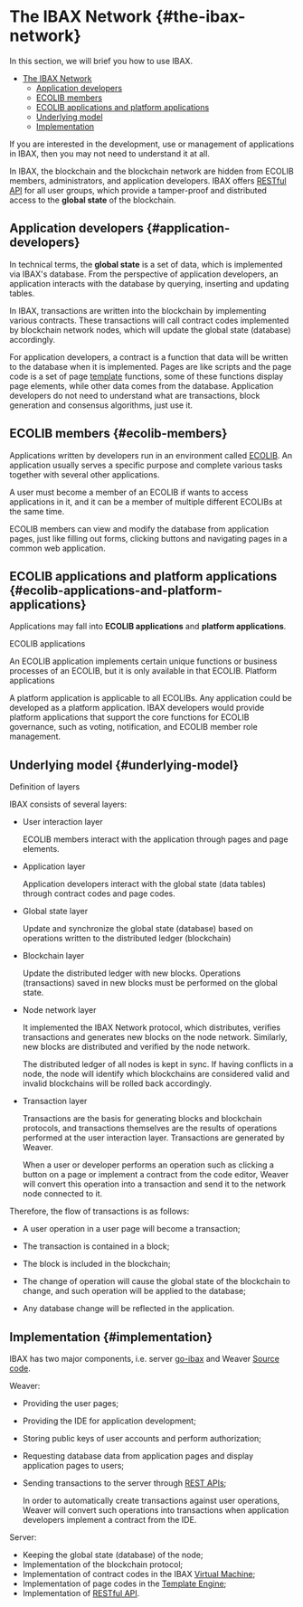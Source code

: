 # The IBAX Network {#the-ibax-network}


In this section, we will brief you how to use IBAX.

- [The IBAX Network](#the-ibax-network)
  - [Application developers](#application-developers)
  - [ECOLIB members](#ecolib-members)
  - [ECOLIB applications and platform applications](#ecolib-applications-and-platform-applications)
  - [Underlying model](#underlying-model)
  - [Implementation](#implementation)
  

If you are interested in the development, use or management of applications in IBAX, then you may not need to understand it at all.

In IBAX, the blockchain and the blockchain network are hidden from ECOLIB members, administrators, and application developers. IBAX offers [RESTful API](../reference/api2.md) for all user groups, which provide a tamper-proof and distributed access to the **global state** of the blockchain.

## Application developers {#application-developers}

In technical terms, the **global state** is a set of data, which is implemented via IBAX's database. From the perspective of application developers, an application interacts with the database by querying, inserting and updating tables.

In IBAX, transactions are written into the blockchain by implementing various contracts. These transactions will call contract codes implemented by blockchain network nodes, which will update the global state (database) accordingly.

For application developers, a contract is a function that data will be written to the database when it is implemented. Pages are like scripts and the page code is a set of page [template](../topics/templates2.md) functions, some of these functions display page elements, while other data comes from the database. Application developers do not need to understand what are transactions, block generation and consensus algorithms, just use it.

## ECOLIB members {#ecolib-members}

Applications written by developers run in an environment called [ECOLIB](thesaurus.md#ecolib). An application usually serves a specific purpose and complete various tasks together with several other applications.

A user must become a member of an ECOLIB if wants to access applications in it, and it can be a member of multiple different ECOLIBs at the same time.

ECOLIB members can view and modify the database from application pages, just like filling out forms, clicking buttons and navigating pages in a common web application.

## ECOLIB applications and platform applications {#ecolib-applications-and-platform-applications}

Applications may fall into **ECOLIB applications** and **platform applications**.

ECOLIB applications

An ECOLIB application implements certain unique functions or business processes of an ECOLIB, but it is only available in that ECOLIB.
Platform applications

A platform application is applicable to all ECOLIBs. Any application could be developed as a platform application. IBAX developers would provide platform applications that support the core functions for ECOLIB governance, such as voting, notification, and ECOLIB member role management.

## Underlying model {#underlying-model}

Definition of layers

IBAX consists of several layers:

* User interaction layer

    ECOLIB members interact with the application through pages and page elements.

* Application layer

    Application developers interact with the global state (data tables) through contract codes and page codes.

* Global state layer

    Update and synchronize the global state (database) based on operations written to the distributed ledger (blockchain)
* Blockchain layer

    Update the distributed ledger with new blocks. Operations (transactions) saved in new blocks must be performed on the global state.

* Node network layer

    It implemented the IBAX Network protocol, which distributes, verifies transactions and generates new blocks on the node network. Similarly, new blocks are distributed and verified by the node network.

    The distributed ledger of all nodes is kept in sync. If having conflicts in a node, the node will identify which blockchains are considered valid and invalid blockchains will be rolled back accordingly.

* Transaction layer

    Transactions are the basis for generating blocks and blockchain protocols, and transactions themselves are the results of operations performed at the user interaction layer. Transactions are generated by Weaver.

    When a user or developer performs an operation such as clicking a button on a page or implement a contract from the code editor, Weaver will convert this operation into a transaction and send it to the network node connected to it.

Therefore, the flow of transactions is as follows:

  * A user operation in a user page will become a transaction;
  * The transaction is contained in a block;

  * The block is included in the blockchain;

  * The change of operation will cause the global state of the blockchain to change, and such operation will be applied to the database;

  * Any database change will be reflected in the application.

## Implementation {#implementation}

IBAX has two major components, i.e. server [go-ibax](https://github.com/IBAX-io/go-ibax) and Weaver [Source code](https://github.com/IBAX-io/weaver).

Weaver:
  * Providing the user pages;
  * Providing the IDE for application development;
  * Storing public keys of user accounts and perform authorization;
  * Requesting database data from application pages and display application pages to users;
  * Sending transactions to the server through [REST APIs](../reference/api2.md);

      In order to automatically create transactions against user operations, Weaver will convert such operations into transactions when application developers implement a contract from the IDE.

Server:
  * Keeping the global state (database) of the node;
  * Implementation of the blockchain protocol;
  * Implementation of contract codes in the IBAX [Virtual Machine](../topics/vm.md);
  * Implementation of page codes in the [Template Engine](../topics/templates2.md);
  * Implementation of [RESTful API](../reference/api2.md).